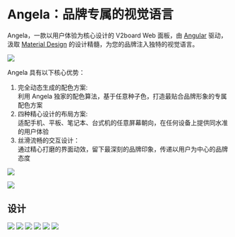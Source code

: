 # Angela：品牌专属的视觉语言

Angela，一款以用户体验为核心设计的 V2board Web 面板，由 [Angular](https://angular.dev) 驱动，汲取 [Material Design](https://m3.material.io/) 的设计精髓，为您的品牌注入独特的视觉语言。

![](assets/thumbnail.avif)

Angela 具有以下核心优势：

1. 完全动态生成的配色方案:  
   利用 Angela 独家的配色算法，基于任意种子色，打造最贴合品牌形象的专属配色方案
1. 四种精心设计的布局方案:  
   适配手机、平板、笔记本、台式机的任意屏幕朝向，在任何设备上提供同水准的用户体验
1. 丝滑流畅的交互设计：  
   通过精心打磨的界面动效，留下最深刻的品牌印象，传递以用户为中心的品牌态度

![](assets/responsiveness.avif)

![](assets/color-schemes.avif)

## 设计

![](assets/thumbnail.avif)
![](assets/auth-large.avif)
![](assets/home-large.avif)
![](assets/subscription-large.avif)
![](assets/plans-large.avif)
![](assets/orders-large.avif)
